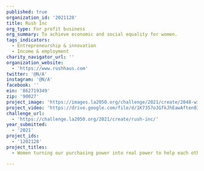 ```yaml
---
published: true
organization_id: '2021128'
title: Rush Inc
org_type: For profit business
org_summary: To achieve economic and social equality for women.
tags_indicators:
  - Entrepreneurship & innovation
  - Income & employment
charity_navigator_url: ''
organization_website:
  - 'https://www.rushhaus.com'
twitter: '@N/A'
instagram: '@N/A'
facebook: ''
ein: '862719349'
zip: '90027'
project_image: 'https://images.la2050.org/challenge/2021/create/2048-wide/rush-inc.jpg'
project_video: 'https://drive.google.com/file/d/1K7357oJGfkJhEawAften0IuG2c7-Xdna/view'
challenge_url:
  - 'https://challenge.la2050.org/2021/create/rush-inc/'
year_submitted:
  - '2021'
project_ids:
  - '1202128'
project_titles:
  - Women turning our purchasing power into real power to help each other.

---
```

